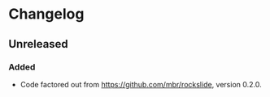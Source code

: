 # Changelog

## Unreleased

### Added

* Code factored out from <https://github.com/mbr/rockslide>, version 0.2.0.
